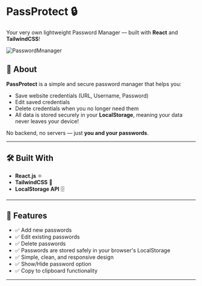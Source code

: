 # PassProtect 🔒

Your very own lightweight Password Manager — built
 with **React** and **TailwindCSS**!

![PasswordMnanager](https://github.com/user-attachments/assets/d6f3563a-d845-432b-a359-ff7bd12c83ed)


## 🚀 About

**PassProtect** is a simple and secure password manager that helps you:
- Save website credentials (URL, Username, Password)
- Edit saved credentials
- Delete credentials when you no longer need them
- All data is stored securely in your **LocalStorage**, meaning your data never leaves your device!

No backend, no servers — just **you and your passwords**.

---

## 🛠️ Built With
- **React.js** ⚛️
- **TailwindCSS** 🎨
- **LocalStorage API** 🗄️

---

## 📸 Features
- ✅ Add new passwords
- ✅ Edit existing passwords
- ✅ Delete passwords
- ✅ Passwords are stored safely in your browser's LocalStorage
- ✅ Simple, clean, and responsive design
- ✅ Show/Hide password option
- ✅ Copy to clipboard functionality

---



